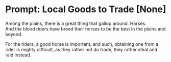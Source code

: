 # Prompt: Local Goods to Trade [None]

Among the plains, there is a great thing that gallop around. Horses.  
And the blood riders have breed their horses to be the best in the plains and beyond.

For the riders, a good horse is important, and such, obtaining one from a rider is mighty difficult, as they rather not do trade, they rather steal and raid instead.

